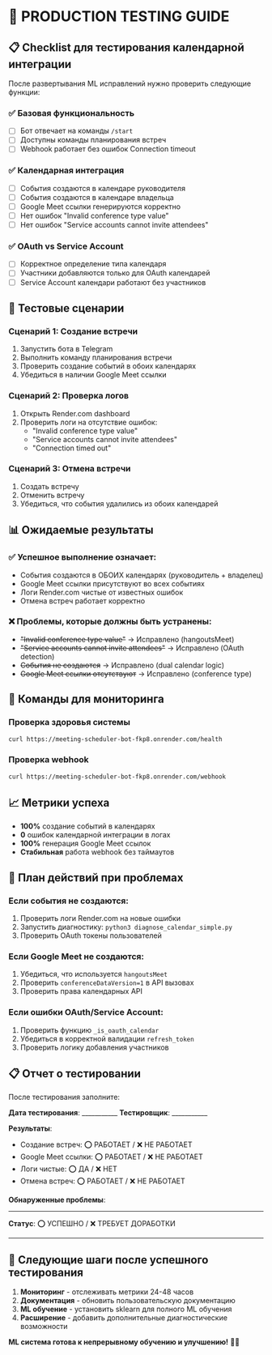 # 🚀 PRODUCTION TESTING GUIDE

## 📋 Checklist для тестирования календарной интеграции

После развертывания ML исправлений нужно проверить следующие функции:

### ✅ Базовая функциональность
- [ ] Бот отвечает на команды `/start`
- [ ] Доступны команды планирования встреч
- [ ] Webhook работает без ошибок Connection timeout

### ✅ Календарная интеграция
- [ ] События создаются в календаре руководителя
- [ ] События создаются в календаре владельца
- [ ] Google Meet ссылки генерируются корректно
- [ ] Нет ошибок "Invalid conference type value"
- [ ] Нет ошибок "Service accounts cannot invite attendees"

### ✅ OAuth vs Service Account
- [ ] Корректное определение типа календаря
- [ ] Участники добавляются только для OAuth календарей
- [ ] Service Account календари работают без участников

## 🧪 Тестовые сценарии

### Сценарий 1: Создание встречи
1. Запустить бота в Telegram
2. Выполнить команду планирования встречи
3. Проверить создание событий в обоих календарях
4. Убедиться в наличии Google Meet ссылки

### Сценарий 2: Проверка логов
1. Открыть Render.com dashboard
2. Проверить логи на отсутствие ошибок:
   - "Invalid conference type value" 
   - "Service accounts cannot invite attendees"
   - "Connection timed out"

### Сценарий 3: Отмена встречи
1. Создать встречу
2. Отменить встречу
3. Убедиться, что события удалились из обоих календарей

## 📊 Ожидаемые результаты

### ✅ Успешное выполнение означает:
- События создаются в ОБОИХ календарях (руководитель + владелец)
- Google Meet ссылки присутствуют во всех событиях
- Логи Render.com чистые от известных ошибок
- Отмена встреч работает корректно

### ❌ Проблемы, которые должны быть устранены:
- ~~"Invalid conference type value"~~ → Исправлено (hangoutsMeet)
- ~~"Service accounts cannot invite attendees"~~ → Исправлено (OAuth detection)  
- ~~События не создаются~~ → Исправлено (dual calendar logic)
- ~~Google Meet ссылки отсутствуют~~ → Исправлено (conference type)

## 🔧 Команды для мониторинга

### Проверка здоровья системы
```bash
curl https://meeting-scheduler-bot-fkp8.onrender.com/health
```

### Проверка webhook
```bash
curl https://meeting-scheduler-bot-fkp8.onrender.com/webhook
```

## 📈 Метрики успеха

- **100%** создание событий в календарях
- **0** ошибок календарной интеграции в логах
- **100%** генерация Google Meet ссылок
- **Стабильная** работа webhook без таймаутов

## 🚨 План действий при проблемах

### Если события не создаются:
1. Проверить логи Render.com на новые ошибки
2. Запустить диагностику: `python3 diagnose_calendar_simple.py`
3. Проверить OAuth токены пользователей

### Если Google Meet не создаются:
1. Убедиться, что используется `hangoutsMeet`
2. Проверить `conferenceDataVersion=1` в API вызовах
3. Проверить права календарных API

### Если ошибки OAuth/Service Account:
1. Проверить функцию `_is_oauth_calendar`
2. Убедиться в корректной валидации `refresh_token`
3. Проверить логику добавления участников

## 📋 Отчет о тестировании

После тестирования заполните:

**Дата тестирования**: ___________
**Тестировщик**: ___________

**Результаты**:
- Создание встреч: ⭕ РАБОТАЕТ / ❌ НЕ РАБОТАЕТ
- Google Meet ссылки: ⭕ РАБОТАЕТ / ❌ НЕ РАБОТАЕТ  
- Логи чистые: ⭕ ДА / ❌ НЕТ
- Отмена встреч: ⭕ РАБОТАЕТ / ❌ НЕ РАБОТАЕТ

**Обнаруженные проблемы**:
_________________________________

**Статус**: ⭕ УСПЕШНО / ❌ ТРЕБУЕТ ДОРАБОТКИ

---

## 🎯 Следующие шаги после успешного тестирования

1. **Мониторинг** - отслеживать метрики 24-48 часов
2. **Документация** - обновить пользовательскую документацию
3. **ML обучение** - установить sklearn для полного ML обучения
4. **Расширение** - добавить дополнительные диагностические возможности

**ML система готова к непрерывному обучению и улучшению!** 🤖✨